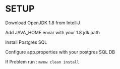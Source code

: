# SETUP
Download OpenJDK 1.8 from IntelliJ

Add JAVA_HOME envar with your 1.8 jdk path

Install Postgres SQL

Configure app.properties with your postgres SQL DB

If Problem run : `mvnw clean install`
